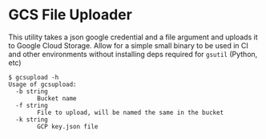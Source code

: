 
# GCS File Uploader

This utility takes a json google credential and a file argument and uploads it to Google Cloud Storage. Allow for a simple small binary to be used in CI and other environments without installing deps required for `gsutil` (Python, etc)

```
$ gcsupload -h
Usage of gcsupload:
  -b string
        Bucket name
  -f string
        File to upload, will be named the same in the bucket
  -k string
        GCP key.json file
```
